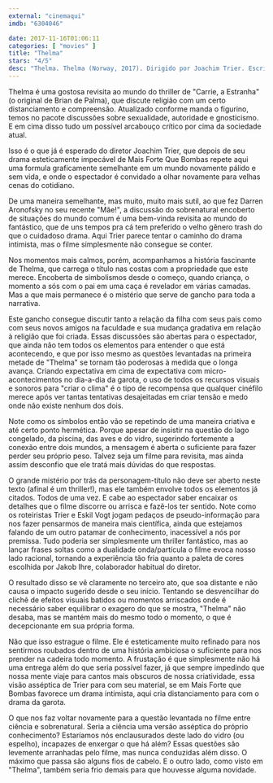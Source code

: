 ```yaml
---
external: "cinemaqui"
imdb: "6304046"

date: 2017-11-16T01:06:11
categories: [ "movies" ]
title: "Thelma"
stars: "4/5"
desc: "Thelma. Thelma (Norway, 2017). Dirigido por Joachim Trier. Escrito por Joachim Trier, Eskil Vogt. Com Eili Harboe (Thelma), Kaya Wilkins (Anja), Henrik Rafaelsen (Trond), Ellen Dorrit Petersen (Unni), Ludvig Algeback (Little brother), Isabel Christine Andreasen (Student), Camilla Belsvik (Nurse), Lars Berge (Lifeguard), Vanessa Borgli (Anja's mother Vilde). Crítica escrita para o site CinemAqui."
---
```

Thelma é uma gostosa revisita ao mundo do thriller de "Carrie, a Estranha" (o original de Brian de Palma), que discute religião com um certo distanciamento e compreensão. Atualizado conforme manda o figurino, temos no pacote discussões sobre sexualidade, autoridade e gnosticismo. E em cima disso tudo um possível arcabouço crítico por cima da sociedade atual.

Isso é o que já é esperado do diretor Joachim Trier, que depois de seu drama esteticamente impecável de Mais Forte Que Bombas repete aqui uma formula graficamente semelhante em um mundo novamente pálido e sem vida, e onde o espectador é convidado a olhar novamente para velhas cenas do cotidiano.

De uma maneira semelhante, mas muito, muito mais sutil, ao que fez Darren Aronofsky no seu recente "Mãe!", a discussão do sobrenatural encoberto de situações do mundo comum é uma bem-vinda revisita ao mundo do fantástico, que de uns tempos pra cá tem preferido o velho gênero trash do que o cuidadoso drama. Aqui Trier parece tentar o caminho do drama intimista, mas o filme simplesmente não consegue se conter.

Nos momentos mais calmos, porém, acompanhamos a história fascinante de Thelma, que carrega o título nas costas com a propriedade que este merece. Encoberta de simbolismos desde o começo, quando criança, o momento a sós com o pai em uma caça é revelador em várias camadas. Mas a que mais permanece é o mistério que serve de gancho para toda a narrativa.

Este gancho consegue discutir tanto a relação da filha com seus pais como com seus novos amigos na faculdade e sua mudança gradativa em relação à religião que foi criada. Essas discussões são abertas para o espectador, que ainda não tem todos os elementos para entender o que está acontecendo, e que por isso mesmo as questões levantadas na primeira metade de "Thelma" se tornam tão poderosas à medida que o longa avança. Criando expectativa em cima de expectativa com micro-acontecimentos no dia-a-dia da garota, o uso de todos os recursos visuais e sonoros para "criar o clima" é o tipo de recompensa que qualquer cinéfilo merece após ver tantas tentativas desajeitadas em criar tensão e medo onde não existe nenhum dos dois.

Note como os símbolos então vão se repetindo de uma maneira criativa e até certo ponto hermética. Porque apesar de insistir na questão do lago congelado, da piscina, das aves e do vidro, sugerindo fortemente a conexão entre dois mundos, a mensagem é aberta o suficiente para fazer perder seu próprio peso. Talvez seja um filme para revisita, mas ainda assim desconfio que ele tratá mais dúvidas do que respostas.

O grande mistério por trás da personagem-título não deve ser aberto neste texto (afinal é um thriller!), mas ele também envolve todos os elementos já citados. Todos de uma vez. E cabe ao espectador saber encaixar os detalhes que o filme discorre ou arrisca e fazê-los ter sentido. Note como os roteiristas Trier e Eskil Vogt jogam pedaços de pseudo-informação para nos fazer pensarmos de maneira mais científica, ainda que estejamos falando de um outro patamar de conhecimento, inacessível a nós por premissa. Tudo poderia ser simplesmente um thriller fantástico, mas ao lançar frases soltas como a dualidade onda/partícula o filme evoca nosso lado racional, tornando a experiência tão fria quanto a paleta de cores escolhida por Jakob Ihre, colaborador habitual do diretor.

O resultado disso se vê claramente no terceiro ato, que soa distante e não causa o impacto sugerido desde o seu início. Tentando se desvencilhar do clichê de efeitos visuais batidos ou momentos arriscados onde é necessário saber equilibrar o exagero do que se mostra, "Thelma" não desaba, mas se mantém mais do mesmo todo o momento, o que é decepcionante em sua própria forma.

Não que isso estrague o filme. Ele é esteticamente muito refinado para nos sentirmos roubados dentro de uma história ambiciosa o suficiente para nos prender na cadeira todo momento. A frustação é que simplesmente não há uma entrega além do que seria possível fazer, já que sempre impedindo que nossa mente viaje para cantos mais obscuros de nossa criatividade, essa visão asséptica de Trier para com seu material, se em Mais Forte que Bombas favorece um drama intimista, aqui cria distanciamento para com o drama da garota.

O que nos faz voltar novamente para a questão levantada no filme entre ciência e sobrenatural. Seria a ciência uma versão asséptica do próprio conhecimento? Estaríamos nós enclausurados deste lado do vidro (ou espelho), incapazes de enxergar o que há além? Essas questões são levemente arranhadas pelo filme, mas nunca conduzidas além disso. O máximo que passa são alguns fios de cabelo. E o outro lado, como visto em "Thelma", também seria frio demais para que houvesse alguma novidade.
